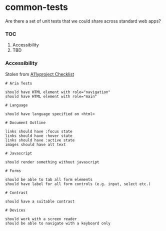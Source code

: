 # common-tests

Are there a set of unit tests that we could share across standard web apps? 

### TOC
1. Accessibility
2. TBD

### Accessibility

Stolen from [A11yproject Checklist](http://a11yproject.com/checklist.html)

```
# Aria Tests

should have HTML element with role="navigation"
should have HTML element with role="main"

# Language

should have language specified on <html> 

# Document Outline

links should have :focus state 
links should have :hover state 
links should have :active state
images should have alt text

# Javascript 

should render something without javascript

# Forms

should be able to tab all form elements
should have label for all form controls (e.g. input, select etc.)

# Contrast

should have a suitable contrast

# Devices

should work with a screen reader
should be able to navigate with a keyboard only
```


